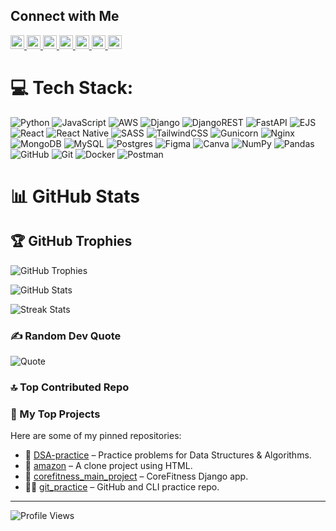 ## Connect with Me
<p align="left"> <a href="https://facebook.com/profile.php?id=61578028623223"> <img src="https://img.shields.io/badge/Facebook-1877F2?style=flat&logo=facebook&logoColor=white" height="22"/> </a> <a href="https://instagram.com/ambady.dileep"> <img src="https://img.shields.io/badge/Instagram-E4405F?style=flat&logo=instagram&logoColor=white" height="22"/> </a> <a href="https://linkedin.com/in/ambady-dileep"> <img src="https://img.shields.io/badge/LinkedIn-0077B5?style=flat&logo=linkedin&logoColor=white" height="22"/> </a> <a href="https://pinterest.com/@ambadydileep17"> <img src="https://img.shields.io/badge/Pinterest-E60023?style=flat&logo=pinterest&logoColor=white" height="22"/> </a> <a href="https://x.com/ambady.dileep"> <img src="https://img.shields.io/badge/X-000000?style=flat&logo=x&logoColor=white" height="22"/> </a> <a href="https://youtube.com/@realambadydileep"> <img src="https://img.shields.io/badge/YouTube-FF0000?style=flat&logo=youtube&logoColor=white" height="22"/> </a> <a href="mailto:ambadydileep.pro@gmail.com"> <img src="https://img.shields.io/badge/Gmail-D14836?style=flat&logo=gmail&logoColor=white" height="22"/> </a> </p>

# 💻 Tech Stack:
![Python](https://img.shields.io/badge/python-3670A0?style=flat-square&logo=python&logoColor=ffdd54) ![JavaScript](https://img.shields.io/badge/javascript-%23323330.svg?style=flat-square&logo=javascript&logoColor=%23F7DF1E) ![AWS](https://img.shields.io/badge/AWS-%23FF9900.svg?style=flat-square&logo=amazon-aws&logoColor=white) ![Django](https://img.shields.io/badge/django-%23092E20.svg?style=flat-square&logo=django&logoColor=white) ![DjangoREST](https://img.shields.io/badge/DJANGO-REST-ff1709?style=flat-square&logo=django&logoColor=white&color=ff1709&labelColor=gray) ![FastAPI](https://img.shields.io/badge/FastAPI-005571?style=flat-square&logo=fastapi) ![EJS](https://img.shields.io/badge/ejs-%23B4CA65.svg?style=flat-square&logo=ejs&logoColor=black) ![React](https://img.shields.io/badge/react-%2320232a.svg?style=flat-square&logo=react&logoColor=%2361DAFB) ![React Native](https://img.shields.io/badge/react_native-%2320232a.svg?style=flat-square&logo=react&logoColor=%2361DAFB) ![SASS](https://img.shields.io/badge/SASS-hotpink.svg?style=flat-square&logo=SASS&logoColor=white) ![TailwindCSS](https://img.shields.io/badge/tailwindcss-%2338B2AC.svg?style=flat-square&logo=tailwind-css&logoColor=white) ![Gunicorn](https://img.shields.io/badge/gunicorn-%298729.svg?style=flat-square&logo=gunicorn&logoColor=white) ![Nginx](https://img.shields.io/badge/nginx-%23009639.svg?style=flat-square&logo=nginx&logoColor=white) ![MongoDB](https://img.shields.io/badge/MongoDB-%234ea94b.svg?style=flat-square&logo=mongodb&logoColor=white) ![MySQL](https://img.shields.io/badge/mysql-4479A1.svg?style=flat-square&logo=mysql&logoColor=white) ![Postgres](https://img.shields.io/badge/postgres-%23316192.svg?style=flat-square&logo=postgresql&logoColor=white) ![Figma](https://img.shields.io/badge/figma-%23F24E1E.svg?style=flat-square&logo=figma&logoColor=white) ![Canva](https://img.shields.io/badge/Canva-%2300C4CC.svg?style=flat-square&logo=Canva&logoColor=white) ![NumPy](https://img.shields.io/badge/numpy-%23013243.svg?style=flat-square&logo=numpy&logoColor=white) ![Pandas](https://img.shields.io/badge/pandas-%23150458.svg?style=flat-square&logo=pandas&logoColor=white) ![GitHub](https://img.shields.io/badge/github-%23121011.svg?style=flat-square&logo=github&logoColor=white) ![Git](https://img.shields.io/badge/git-%23F05033.svg?style=flat-square&logo=git&logoColor=white) ![Docker](https://img.shields.io/badge/docker-%230db7ed.svg?style=flat-square&logo=docker&logoColor=white) ![Postman](https://img.shields.io/badge/Postman-FF6C37?style=flat-square&logo=postman&logoColor=white)

# 📊 GitHub Stats

## 🏆 GitHub Trophies
![GitHub Trophies](https://github-profile-trophy.vercel.app/?username=AmbadyDileep&theme=default&no-frame=false&no-bg=true&margin-w=4)

<!-- Stats -->
![GitHub Stats](https://github-readme-stats.vercel.app/api?username=AmbadyDileep&theme=shadow_green&hide_border=false&count_private=true&show_icons=true)

<!-- Streak -->
![Streak Stats](https://github-readme-streak-stats.herokuapp.com?user=AmbadyDileep&theme=shadow_green&hide_border=false)

### ✍️ Random Dev Quote
![Quote](https://quotes-github-readme.vercel.app/api?type=horizontal&theme=radical)

### 🔝 Top Contributed Repo
### 🚀 My Top Projects

Here are some of my pinned repositories:

- 🧠 [DSA-practice](https://github.com/Ambady-dileep/DSA-practice) – Practice problems for Data Structures & Algorithms.
- 🛒 [amazon](https://github.com/Ambady-dileep/amazon) – A clone project using HTML.
- 💪 [corefitness_main_project](https://github.com/Ambady-dileep/corefitness_main_project) – CoreFitness Django app.
- 🧑‍💻 [git_practice](https://github.com/Ambady-dileep/git_practice) – GitHub and CLI practice repo.

---
![Profile Views](https://komarev.com/ghpvc/?username=Ambady-Dileep&label=Profile%20views&color=0e75b6&style=flat)

<!-- Proudly created with GPRM ( https://gprm.itsvg.in ) -->
